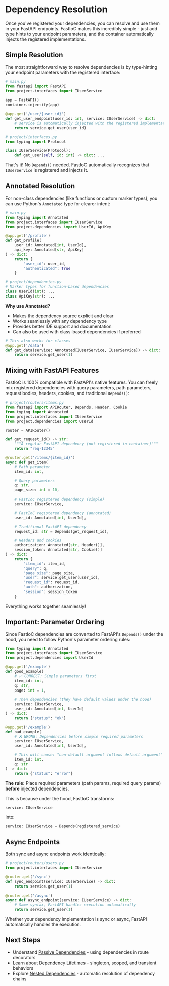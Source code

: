 # Dependency Resolution

Once you've registered your dependencies, you can resolve and use them in your FastAPI endpoints. FastIoC makes this incredibly simple - just add type hints to your endpoint parameters, and the container automatically injects the registered implementations.

## Simple Resolution

The most straightforward way to resolve dependencies is by type-hinting your endpoint parameters with the registered interface:

```python
# main.py
from fastapi import FastAPI
from project.interfaces import IUserService

app = FastAPI()
container.injectify(app)

@app.get('/user/{user_id}')
def get_user_endpoint(user_id: int, service: IUserService) -> dict:
    # service is automatically injected with the registered implementation
    return service.get_user(user_id)
```

```python
# project/interfaces.py
from typing import Protocol

class IUserService(Protocol):
    def get_user(self, id: int) -> dict: ...
```

That's it! No `Depends()` needed. FastIoC automatically recognizes that `IUserService` is registered and injects it.

## Annotated Resolution

For non-class dependencies (like functions or custom marker types), you can use Python's `Annotated` type for clearer intent:

```python
# main.py
from typing import Annotated
from project.interfaces import IUserService
from project.dependencies import UserId, ApiKey

@app.get('/profile')
def get_profile(
    user_id: Annotated[int, UserId],
    api_key: Annotated[str, ApiKey]
) -> dict:
    return {
        "user_id": user_id,
        "authenticated": True
    }
```

```python
# project/dependencies.py
# Marker types for function-based dependencies
class UserId(int): ...
class ApiKey(str): ...
```

**Why use Annotated?**

- Makes the dependency source explicit and clear
- Works seamlessly with any dependency type
- Provides better IDE support and documentation
- Can also be used with class-based dependencies if preferred

```python
# This also works for classes
@app.get('/data')
def get_data(service: Annotated[IUserService, IUserService]) -> dict:
    return service.get_user(1)
```

## Mixing with FastAPI Features

FastIoC is 100% compatible with FastAPI's native features. You can freely mix registered dependencies with query parameters, path parameters, request bodies, headers, cookies, and traditional `Depends()`:

```python
# project/routers/items.py
from fastapi import APIRouter, Depends, Header, Cookie
from typing import Annotated
from project.interfaces import IUserService
from project.dependencies import UserId

router = APIRouter()

def get_request_id() -> str:
    """A regular FastAPI dependency (not registered in container)"""
    return "req-12345"

@router.get('/items/{item_id}')
async def get_item(
    # Path parameter
    item_id: int,

    # Query parameters
    q: str,
    page_size: int = 10,

    # FastIoC registered dependency (simple)
    service: IUserService,

    # FastIoC registered dependency (annotated)
    user_id: Annotated[int, UserId],

    # Traditional FastAPI dependency
    request_id: str = Depends(get_request_id),

    # Headers and cookies
    authorization: Annotated[str, Header()],
    session_token: Annotated[str, Cookie()]
) -> dict:
    return {
        "item_id": item_id,
        "query": q,
        "page_size": page_size,
        "user": service.get_user(user_id),
        "request_id": request_id,
        "auth": authorization,
        "session": session_token
    }
```

Everything works together seamlessly!

## Important: Parameter Ordering

Since FastIoC dependencies are converted to FastAPI's `Depends()` under the hood, you need to follow Python's parameter ordering rules:

```python
from typing import Annotated
from project.interfaces import IUserService
from project.dependencies import UserId

@app.get('/example')
def good_example(
    # ✅ CORRECT: Simple parameters first
    item_id: int,
    q: str,
    page: int = 1,

    # Then dependencies (they have default values under the hood)
    service: IUserService,
    user_id: Annotated[int, UserId]
) -> dict:
    return {"status": "ok"}

@app.get('/example')
def bad_example(
    # ❌ WRONG: Dependencies before simple required parameters
    service: IUserService,
    user_id: Annotated[int, UserId],

    # This will cause: "non-default argument follows default argument"
    item_id: int,
    q: str
) -> dict:
    return {"status": "error"}
```

**The rule:** Place required parameters (path params, required query params) **before** injected dependencies.

This is because under the hood, FastIoC transforms:
```python
service: IUserService
```
Into:
```python
service: IUserService = Depends(registered_service)
```

## Async Endpoints

Both sync and async endpoints work identically:

```python
# project/routers/users.py
from project.interfaces import IUserService

@router.get('/sync')
def sync_endpoint(service: IUserService) -> dict:
    return service.get_user(1)

@router.get('/async')
async def async_endpoint(service: IUserService) -> dict:
    # Same syntax, FastAPI handles execution automatically
    return service.get_user(1)
```

Whether your dependency implementation is sync or async, FastAPI automatically handles the execution.

## Next Steps

- Understand [Passive Dependencies](passive.md) - using dependencies in route decorators
- Learn about [Dependency Lifetimes](lifetime.md) - singleton, scoped, and transient behaviors
- Explore [Nested Dependencies](nested.md) - automatic resolution of dependency chains
